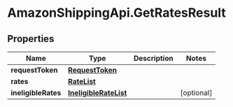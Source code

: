 # AmazonShippingApi.GetRatesResult

## Properties
Name | Type | Description | Notes
------------ | ------------- | ------------- | -------------
**requestToken** | [**RequestToken**](RequestToken.md) |  | 
**rates** | [**RateList**](RateList.md) |  | 
**ineligibleRates** | [**IneligibleRateList**](IneligibleRateList.md) |  | [optional] 


